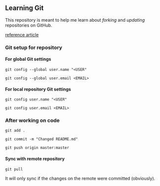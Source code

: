 ## Learning Git

This repository is meant to help me learn about *forking* and *updating* repositories on GitHub.

[reference article](https://help.github.com/en/articles/fork-a-repo "reference article")

### Git setup for repository

#### For global Git settings

`git config --global user.name "<USER"`

`git config --global user.email <EMAIL>`

#### For local repository Git settings

`git config user.name "<USER"`

`git config user.email <EMAIL>`

### After working on code
`git add .`

`git commit -m "Changed README.md"`

`git push origin master:master`

#### Sync with remote repository
`git pull`

It will only sync if the changes on the remote were committed (obviously).
